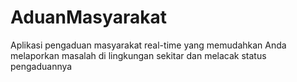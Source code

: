 # AduanMasyarakat
Aplikasi pengaduan masyarakat real-time yang memudahkan Anda melaporkan masalah di lingkungan sekitar dan melacak status pengaduannya

